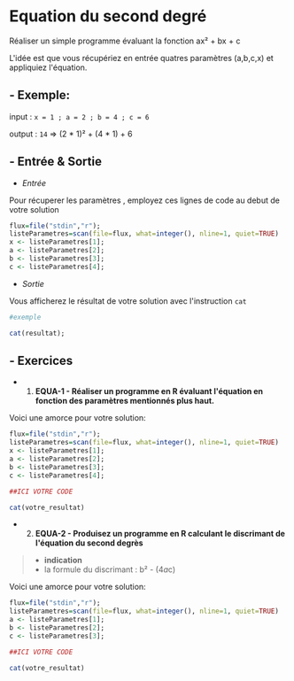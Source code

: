 # Equation du second degré

Réaliser un simple programme évaluant la fonction ax² + bx + c

L'idée est que vous récupériez en entrée quatres paramètres (a,b,c,x) et appliquiez l'équation.

## - Exemple:

input : ```x = 1 ; a = 2 ; b = 4 ; c = 6```

output : ```14``` => (2 * 1)² + (4 * 1) + 6

## - Entrée & Sortie

+ *Entrée*

Pour récuperer les paramètres , employez ces lignes de code au debut de votre solution
```R
flux=file("stdin","r");
listeParametres=scan(file=flux, what=integer(), nline=1, quiet=TRUE)
x <- listeParametres[1];
a <- listeParametres[2];
b <- listeParametres[3];
c <- listeParametres[4];
```

+ *Sortie*

Vous afficherez le résultat de votre solution avec l'instruction ``` cat ```
```R
#exemple

cat(resultat);
```

## - Exercices

+ 1) **EQUA-1 - Réaliser un programme en R évaluant l'équation en fonction des paramètres mentionnés plus haut.**

Voici une amorce pour votre solution:

```R
flux=file("stdin","r");
listeParametres=scan(file=flux, what=integer(), nline=1, quiet=TRUE)
x <- listeParametres[1];
a <- listeParametres[2];
b <- listeParametres[3];
c <- listeParametres[4];

##ICI VOTRE CODE

cat(votre_resultat)
```

+ 2) **EQUA-2 - Produisez un programme en R calculant le discrimant de l'équation du second degrès**

> - **indication**
> - la formule du discrimant : b² - (4*a*c)

Voici une amorce pour votre solution:

```R
flux=file("stdin","r");
listeParametres=scan(file=flux, what=integer(), nline=1, quiet=TRUE)
a <- listeParametres[1];
b <- listeParametres[2];
c <- listeParametres[3];

##ICI VOTRE CODE

cat(votre_resultat)
```

